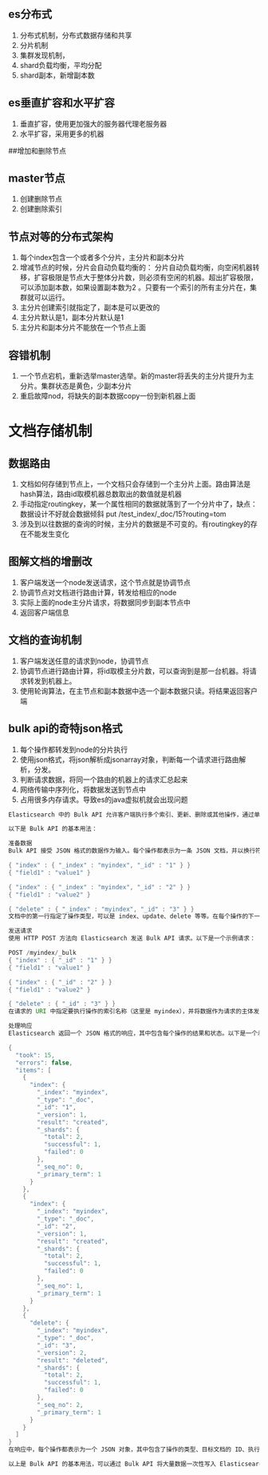 ## es分布式
1. 分布式机制，分布式数据存储和共享
2. 分片机制
3. 集群发现机制，
4. shard负载均衡，平均分配
5. shard副本，新增副本数

## es垂直扩容和水平扩容
1. 垂直扩容，使用更加强大的服务器代理老服务器
2. 水平扩容，采用更多的机器

##增加和删除节点

## master节点
1. 创建删除节点
2. 创建删除索引

## 节点对等的分布式架构
1. 每个index包含一个或者多个分片，主分片和副本分片
2. 增减节点的时候，分片会自动负载均衡的： 分片自动负载均衡，向空闲机器转移，扩容极限是节点大于整体分片数，则必须有空闲的机器。超出扩容极限，可以添加副本数，如果设置副本数为2
   。只要有一个索引的所有主分片在，集群就可以运行。
4. 主分片创建索引就指定了，副本是可以更改的
5. 主分片默认是1，副本分片默认是1
6. 主分片和副本分片不能放在一个节点上面

## 容错机制
1. 一个节点宕机，重新选举master选举。新的master将丢失的主分片提升为主分片。集群状态是黄色，少副本分片
2. 重启故障nod，将缺失的副本数据copy一份到新机器上面

# 文档存储机制
## 数据路由
1. 文档如何存储到节点上，一个文档只会存储到一个主分片上面。路由算法是hash算法，路由id取模机器总数取出的数值就是机器
2. 手动指定routingkey，某一个属性相同的数据就落到了一个分片中了，缺点：数据设计不好就会数据倾斜      put /test_index/_doc/15?routing=tom
3. 涉及到以往数据的查询的时候，主分片的数据是不可变的。有routingkey的存在不能发生变化

## 图解文档的增删改
1. 客户端发送一个node发送请求，这个节点就是协调节点
2. 协调节点对文档进行路由计算，转发给相应的node
3. 实际上面的node主分片请求，将数据同步到副本节点中
4. 返回客户端信息

## 文档的查询机制
1. 客户端发送任意的请求到node，协调节点
2. 协调节点进行路由计算，将id取模主分片数，可以查询到是那一台机器。将请求转发到机器上。
3. 使用轮询算法，在主节点和副本数据中选一个副本数据只读。将结果返回客户端

## bulk api的奇特json格式
1. 每个操作都转发到node的分片执行
2. 使用json格式，将json解析成jsonarray对象，判断每一个请求进行路由解析，分发。
3. 判断请求数据，将同一个路由的机器上的请求汇总起来
4. 网络传输中序列化，将数据发送到节点中
5. 占用很多内存请求。导致es的java虚拟机就会出现问题
``` java
Elasticsearch 中的 Bulk API 允许客户端执行多个索引、更新、删除或其他操作，通过单个网络请求来同时将这些操作发送到 Elasticsearch。Bulk API 可以提高索引数据的效率和性能，特别是在向 Elasticsearch 中写入大量数据时比较适用。

以下是 Bulk API 的基本用法：

准备数据
Bulk API 接受 JSON 格式的数据作为输入。每个操作都表示为一条 JSON 文档，并以换行符 \n 分隔。例如，以下是三个不同的操作，每个操作都表示为一条 JSON 文档：

{ "index" : { "_index" : "myindex", "_id" : "1" } }
{ "field1" : "value1" }

{ "index" : { "_index" : "myindex", "_id" : "2" } }
{ "field1" : "value2" }

{ "delete" : { "_index" : "myindex", "_id" : "3" } }
文档中的第一行指定了操作类型，可以是 index、update、delete 等等。在每个操作的下一行指定要执行操作的数据。在 index 和 update 操作中需要提供文档ID，而在 delete 操作中只需要提供索引名称和文档ID。

发送请求
使用 HTTP POST 方法向 Elasticsearch 发送 Bulk API 请求。以下是一个示例请求：

POST /myindex/_bulk
{ "index" : { "_id" : "1" } }
{ "field1" : "value1" }

{ "index" : { "_id" : "2" } }
{ "field1" : "value2" }

{ "delete" : { "_id" : "3" } }
在请求的 URI 中指定要执行操作的索引名称（这里是 myindex），并将数据作为请求的主体发送。

处理响应
Elasticsearch 返回一个 JSON 格式的响应，其中包含每个操作的结果和状态。以下是一个示例响应：

{
  "took": 15,
  "errors": false,
  "items": [
    {
      "index": {
        "_index": "myindex",
        "_type": "_doc",
        "_id": "1",
        "_version": 1,
        "result": "created",
        "_shards": {
          "total": 2,
          "successful": 1,
          "failed": 0
        },
        "_seq_no": 0,
        "_primary_term": 1
      }
    },
    {
      "index": {
        "_index": "myindex",
        "_type": "_doc",
        "_id": "2",
        "_version": 1,
        "result": "created",
        "_shards": {
          "total": 2,
          "successful": 1,
          "failed": 0
        },
        "_seq_no": 1,
        "_primary_term": 1
      }
    },
    {
      "delete": {
        "_index": "myindex",
        "_type": "_doc",
        "_id": "3",
        "_version": 2,
        "result": "deleted",
        "_shards": {
          "total": 2,
          "successful": 1,
          "failed": 0
        },
        "_seq_no": 2,
        "_primary_term": 1
      }
    }
  ]
}
在响应中，每个操作都表示为一个 JSON 对象，其中包含了操作的类型、目标文档的 ID、执行结果及相关信息。

以上是 Bulk API 的基本用法，可以通过 Bulk API 将大量数据一次性写入 Elasticsearch，提高索引数据的效率和性能。
```
